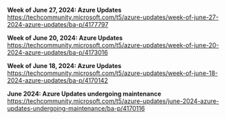 **Week of June 27, 2024: Azure Updates**  
https://techcommunity.microsoft.com/t5/azure-updates/week-of-june-27-2024-azure-updates/ba-p/4177797


**Week of June 20, 2024: Azure Updates**  
https://techcommunity.microsoft.com/t5/azure-updates/week-of-june-20-2024-azure-updates/ba-p/4173016


**Week of June 18, 2024: Azure Updates**  
https://techcommunity.microsoft.com/t5/azure-updates/week-of-june-18-2024-azure-updates/ba-p/4170142


**June 2024: Azure Updates undergoing maintenance**  
https://techcommunity.microsoft.com/t5/azure-updates/june-2024-azure-updates-undergoing-maintenance/ba-p/4170116